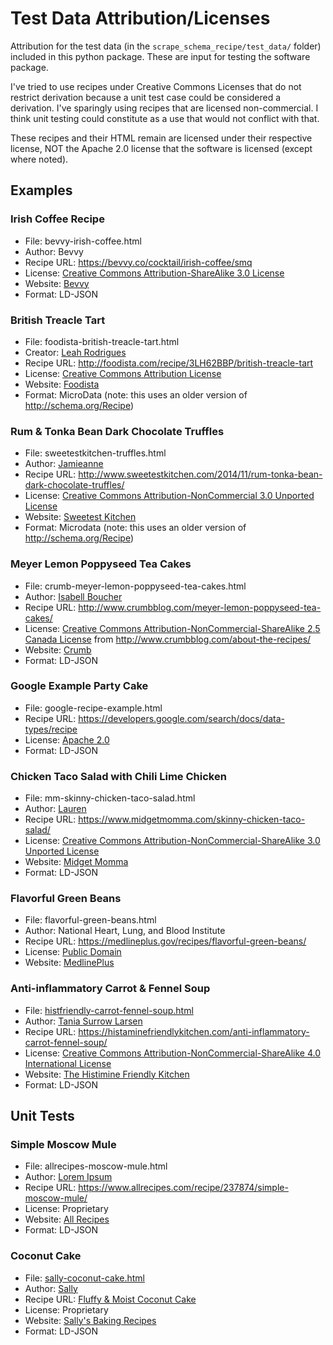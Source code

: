 # Test Data Attribution/Licenses

Attribution for the test data (in the `scrape_schema_recipe/test_data/` folder) included in this python package.
These are input for testing the software package.

I've tried to use recipes under Creative Commons Licenses that do not restrict derivation because
a unit test case could be considered a derivation.
I've sparingly using recipes that are licensed non-commercial.  I think unit testing
could constitute as a use that would not conflict with that.

These recipes and their HTML remain are licensed under their respective license, 
NOT the Apache 2.0 license that the software is licensed (except where noted).


## Examples


### Irish Coffee Recipe
* File:       bevvy-irish-coffee.html
* Author:     Bevvy
* Recipe URL: https://bevvy.co/cocktail/irish-coffee/smq
* License:    [Creative Commons Attribution-ShareAlike 3.0 License](https://creativecommons.org/licenses/by-sa/3.0/)
* Website:    [Bevvy](https://bevvy.co/)
* Format:     LD-JSON


### British Treacle Tart
* File:		foodista-british-treacle-tart.html
* Creator:	[Leah Rodrigues](http://foodista.com/profile/XYPGHGF4/leah-rodrigues)
* Recipe URL:	http://foodista.com/recipe/3LH62BBP/british-treacle-tart
* License:	[Creative Commons Attribution License](http://creativecommons.org/licenses/by/3.0/)
* Website:	[Foodista](http://foodista.com/)
* Format:	MicroData (note: this uses an older version of http://schema.org/Recipe)


### Rum & Tonka Bean Dark Chocolate Truffles 
* File:       sweetestkitchen-truffles.html
* Author:     [Jamieanne](http://www.sweetestkitchen.com/about/)
* Recipe URL: http://www.sweetestkitchen.com/2014/11/rum-tonka-bean-dark-chocolate-truffles/
* License:    [Creative Commons Attribution-NonCommercial 3.0 Unported License](http://creativecommons.org/licenses/by-nc/3.0/)
* Website:    [Sweetest Kitchen](http://www.sweetestkitchen.com/)
* Format:     Microdata (note: this uses an older version of http://schema.org/Recipe)


### Meyer Lemon Poppyseed Tea Cakes
* File:		crumb-meyer-lemon-poppyseed-tea-cakes.html
* Author:	[Isabell Boucher](http://www.crumbblog.com/about-isabelle/)
* Recipe URL:	http://www.crumbblog.com/meyer-lemon-poppyseed-tea-cakes/
* License:	[Creative Commons Attribution-NonCommercial-ShareAlike 2.5 Canada License](http://creativecommons.org/licenses/by-nc-sa/2.5/ca/)
from http://www.crumbblog.com/about-the-recipes/
* Website:	[Crumb](http://www.crumbblog.com/)
* Format:	LD-JSON


### Google Example Party Cake
* File:		google-recipe-example.html
* Recipe URL:	https://developers.google.com/search/docs/data-types/recipe
* License:	[Apache 2.0](https://www.apache.org/licenses/LICENSE-2.0)
* Format:	LD-JSON


### Chicken Taco Salad with Chili Lime Chicken
* File:     mm-skinny-chicken-taco-salad.html
* Author:   [Lauren](https://www.midgetmomma.com/about/about-midgetmomma/)
* Recipe URL:  https://www.midgetmomma.com/skinny-chicken-taco-salad/
* License:  [Creative Commons Attribution-NonCommercial-ShareAlike 3.0 Unported License](https://creativecommons.org/licenses/by-nc-sa/3.0/)
* Website:  [Midget Momma](https://www.midgetmomma.com/)
* Format:   LD-JSON

### Flavorful Green Beans
* File:         flavorful-green-beans.html
* Author:       National Heart, Lung, and Blood Institute
* Recipe URL:   https://medlineplus.gov/recipes/flavorful-green-beans/
* License:      [Public Domain](https://medlineplus.gov/about/using/usingcontent/)
* Website:      [MedlinePlus](https://medlineplus.gov/)


### Anti-inflammatory Carrot & Fennel Soup
* File:         [histfriendly-carrot-fennel-soup.html](scrape_schema_recipe/test_data/histfriendly-carrot-fennel-soup.html)
* Author:       [Tania Surrow Larsen](https://histaminefriendlykitchen.com/about-me/)
* Recipe URL:   https://histaminefriendlykitchen.com/anti-inflammatory-carrot-fennel-soup/
* License:      [Creative Commons Attribution-NonCommercial-ShareAlike 4.0 International License](http://creativecommons.org/licenses/by-nc-sa/4.0/)
* Website:      [The Histimine Friendly Kitchen](https://histaminefriendlykitchen.com/)
* Format:       LD-JSON

## Unit Tests


### Simple Moscow Mule
* File:	      allrecipes-moscow-mule.html
* Author:     [Lorem Ipsum](https://www.allrecipes.com/cook/loremipsum/)
* Recipe URL: https://www.allrecipes.com/recipe/237874/simple-moscow-mule/
* License:    Proprietary
* Website:    [All Recipes](https://www.allrecipes.com/)
* Format:     LD-JSON


### Coconut Cake
* File:         [sally-coconut-cake.html](scrape_schema_recipe/test_data/sally-coconut-cake.html)
* Author:       [Sally](https://sallysbakingaddiction.com/about/)
* Recipe URL:   [Fluffy & Moist Coconut Cake](https://sallysbakingaddiction.com/coconut-cake/)
* License:      Proprietary
* Website:      [Sally's Baking Recipes](https://sallysbakingaddiction.com/)
* Format:       LD-JSON